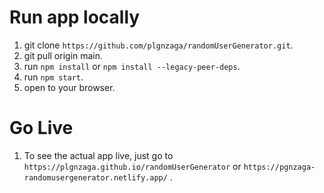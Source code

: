 # Run app locally

1. git clone `https://github.com/plgnzaga/randomUserGenerator.git`.
2. git pull origin main.
3. run `npm install` or `npm install --legacy-peer-deps`.
4. run `npm start`.
5. open to your browser.


# Go Live
1. To see the actual app live, just go to `https://plgnzaga.github.io/randomUserGenerator` or `https://pgnzaga-randomusergenerator.netlify.app/` .

